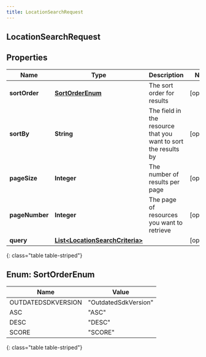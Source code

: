 ```yaml
---
title: LocationSearchRequest
---
```

## LocationSearchRequest


## Properties

| Name | Type | Description | Notes |
| ------------ | ------------- | ------------- | ------------- |
| **sortOrder** | [**SortOrderEnum**](#SortOrderEnum) | The sort order for results |  [optional] |
| **sortBy** | **String** | The field in the resource that you want to sort the results by |  [optional] |
| **pageSize** | **Integer** | The number of results per page |  [optional] |
| **pageNumber** | **Integer** | The page of resources you want to retrieve |  [optional] |
| **query** | [**List&lt;LocationSearchCriteria&gt;**](LocationSearchCriteria.html) |  |  [optional] |
{: class="table table-striped"}


<a name="SortOrderEnum"></a>

## Enum: SortOrderEnum

| Name | Value |
| ---- | ----- |
| OUTDATEDSDKVERSION | &quot;OutdatedSdkVersion&quot; |
| ASC | &quot;ASC&quot; |
| DESC | &quot;DESC&quot; |
| SCORE | &quot;SCORE&quot; |
{: class="table table-striped"}


